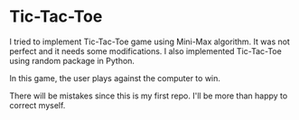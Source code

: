 # Tic-Tac-Toe

I tried to implement Tic-Tac-Toe game using Mini-Max algorithm. It was not perfect and it needs some modifications.
I also implemented Tic-Tac-Toe using random package in Python.

In this game, the user plays against the computer to win.

There will be mistakes since this is my first repo. I'll be more than happy to correct myself.
